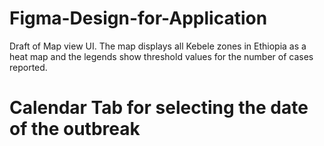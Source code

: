 # Figma-Design-for-Application
Draft of Map view UI. The map displays all Kebele zones in Ethiopia as a heat map and the legends show threshold values for the number of cases reported.
# Calendar Tab for selecting the date of the outbreak
